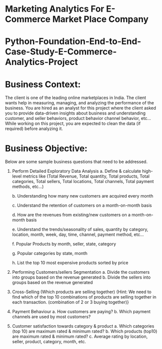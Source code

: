 # Marketing Analytics For E-Commerce Market Place Company

# Python-Foundation-End-to-End-Case-Study-E-Commerce-Analytics-Project

# Business Context:
The client is one of the leading online marketplaces in India. The client wants help in measuring, managing, and analyzing the performance of the business.
You are hired as an analyst for this project where the client asked you to provide data-driven insights about business and understanding customer, and seller behaviors, product behavior channel behavior, etc...
While working on this project, you are expected to clean the data (if required) before analyzing it.

# Business Objective:
Below are some sample business questions that need to be addressed.
1. Perform Detailed Exploratory Data Analysis
   a. Define & calculate high-level metrics like (Total Revenue, Total quantity, Total products, Total categories, Total sellers, Total locations, Total channels, Total payment methods, etc…)
   
   b. Understanding how many new customers are acquired every month
   
   c. Understand the retention of customers on a month-on-month basis
   
   d. How are the revenues from existing/new customers on a month-on-month basis
   
   e. Understand the trends/seasonality of sales, quantity by category, location, month, week, day, time, channel, payment method, etc…
   
   f. Popular Products by month, seller, state, category
   
   g. Popular categories by state, month
   
   h. List the top 10 most expensive products sorted by price
   
3. Performing Customers/sellers Segmentation
   a. Divide the customers into groups based on the revenue generated
   b. Divide the sellers into groups based on the revenue generated
4. Cross-Selling (Which products are selling together) {Hint: We need to find which of the top 10 combinations of products are selling together in each transaction. (combination of 2 or 3 buying together)}
5. Payment Behaviour
   a. How customers are paying?
   b. Which payment channels are used by most customers?
6. Customer satisfaction towards category & product
   a. Which categories (top 10) are maximum rated & minimum rated?
   b. Which products (top10) are maximum rated & minimum rated?
   c. Average rating by location, seller, product, category, month, etc.
   















